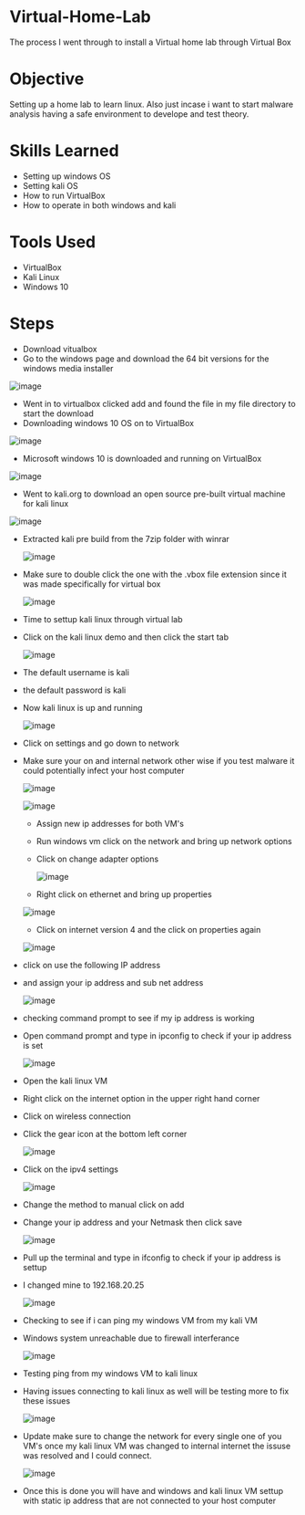 # Virtual-Home-Lab
The process I went through to install a Virtual home lab through Virtual Box
# Objective
Setting up a home lab to learn linux. Also just incase i want to start malware analysis having  a safe environment to develope and test theory.

# Skills Learned

- Setting up windows OS
- Setting kali OS
- How to run VirtualBox
- How to operate in both windows and kali 


# Tools Used

- VirtualBox
- Kali Linux
- Windows 10


# Steps
- Download vitualbox
- Go to the windows page and download the 64 bit versions for the windows media installer

![image](https://github.com/user-attachments/assets/8f465146-e093-46c6-82c7-3cc155428acb)

- Went in to virtualbox clicked add and found the file in my file directory to start the download
- Downloading windows 10 OS on to VirtualBox 

![image](https://github.com/user-attachments/assets/9a84f4c5-6d83-4e29-a08f-2292572d028f)

- Microsoft windows 10 is downloaded and running on VirtualBox

![image](https://github.com/user-attachments/assets/a39c4eff-0775-4c3e-a069-1a2273d35865)

- Went to kali.org to download an open source pre-built virtual machine for kali linux 

![image](https://github.com/user-attachments/assets/fcdc7284-0780-4d2b-b13c-eb01e433fbf2)

- Extracted kali pre build from the 7zip folder with winrar

  ![image](https://github.com/user-attachments/assets/060d8af2-a6da-44a4-8f51-102b8cd676bf)

- Make sure to double click the one with the .vbox file extension since it was made specifically for virtual box

  ![image](https://github.com/user-attachments/assets/c38c1f23-79ab-4142-a0e2-f4cd3b7d1aea)

- Time to settup kali linux through virtual lab
- Click on the kali linux demo and then click the start tab

  ![image](https://github.com/user-attachments/assets/e836caf2-781b-4070-b5e7-1c33011aeeb0)

- The default username is kali
- the default password is kali
- Now kali linux is up and running

  ![image](https://github.com/user-attachments/assets/2bf50072-cfea-4ba6-ad10-b841a170fcb6)

- Click on settings and go down to network
- Make sure your on and internal network other wise if you test malware it could potentially infect your host computer

  ![image](https://github.com/user-attachments/assets/1a2f8078-77a4-4c7f-8438-b399a139ebd0)

  ![image](https://github.com/user-attachments/assets/cdda5628-5cbb-4914-bf98-df63496e2f65)

  - Assign new ip addresses for both VM's
  - Run windows vm click on the network and bring up network options
  - Click on change adapter options

    ![image](https://github.com/user-attachments/assets/e589eebc-2665-422f-9a9c-864bf5b31f68)

  - Right click on ethernet and bring up properties

  ![image](https://github.com/user-attachments/assets/2b7a5b7b-e3ca-40e4-824c-e106085a836a)


  -  Click on internet version 4 and the click on properties again

    ![image](https://github.com/user-attachments/assets/6ab7cd01-aaf3-4943-b7ad-f67e838585c9)

 - click on use the following IP address
 - and assign your ip address and sub net address

   ![image](https://github.com/user-attachments/assets/a832f07a-8481-4a2a-bca3-d3992d5312d7)

- checking command prompt to see if my ip address is working
- Open command prompt and type in ipconfig to check if your ip address is set

  ![image](https://github.com/user-attachments/assets/49b454d5-f962-4765-9851-fb39e4e824cb)

- Open the kali linux VM 
- Right click on the internet option in the upper right hand corner
- Click on wireless connection
- Click the gear icon at the bottom left corner

  ![image](https://github.com/user-attachments/assets/1f6eac7c-c00a-43c5-ac90-a56f318b62ca)

- Click on the ipv4 settings

  ![image](https://github.com/user-attachments/assets/c1bc0234-bddb-4a1f-996a-76d88043f4df)

 - Change the method to manual click on add
 - Change your ip address and your Netmask then click save

   ![image](https://github.com/user-attachments/assets/3984d38a-1636-437d-a20e-7b3a4a676ccb)


- Pull up the terminal and type in ifconfig to check if your ip address is settup
- I changed mine to 192.168.20.25

  ![image](https://github.com/user-attachments/assets/ead60235-8842-41c2-906b-8a0c63354528)

- Checking to see if i can ping my windows VM from my kali VM

- Windows system unreachable due to firewall interferance

  ![image](https://github.com/user-attachments/assets/89a1e478-21d9-4c06-a404-fd09df77a85e)

- Testing ping from my windows VM to kali linux

- Having issues connecting to kali linux as well will be testing more to fix these issues

  ![image](https://github.com/user-attachments/assets/27528cd0-3f3e-4e4e-9d86-c277da644e3f)

- Update make sure to change the network for every single one of you VM's once my kali linux VM was changed to internal internet the issuse was resolved and I could connect.

  ![image](https://github.com/user-attachments/assets/02448b62-d354-4eeb-90df-79e0d02b91eb)


- Once this is done you will have and windows and kali linux VM settup with static ip address that are not connected to your host computer



    


  

